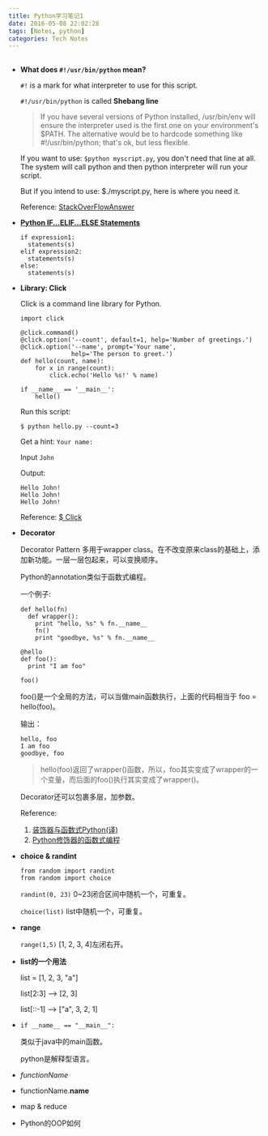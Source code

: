 ```yaml
---
title: Python学习笔记1
date: 2016-05-08 22:02:28
tags: [Notes, python]
categories: Tech Notes
---
```


##

<!--more-->

- **What does `#!/usr/bin/python` mean?**

  `#!` is a mark for what interpreter to use for this script.

  `#!/usr/bin/python` is called **Shebang line**

  > If you have several versions of Python installed, /usr/bin/env will ensure the interpreter used is the first one on your environment's $PATH. The alternative would be to hardcode something like #!/usr/bin/python; that's ok, but less flexible.

  If you want to use: `$python myscript.py`, you don't need that line at all. The system will call python and then python interpreter will run your script.

  But if you intend to use: $./myscript.py, here is where you need it.

  Reference: [StackOverFlowAnswer](http://stackoverflow.com/questions/2429511/why-do-people-write-usr-bin-env-python-on-the-first-line-of-a-python-script)

- **[Python IF...ELIF...ELSE Statements](http://www.tutorialspoint.com/python/python_if_else.htm)**

  ```
  if expression1:
    statements(s)
  elif expression2:
    statements(s)
  else:
    statements(s)
  ```

- **Library: Click**

  Click is a command line library for Python.

  ```
  import click

  @click.command()
  @click.option('--count', default=1, help='Number of greetings.')
  @click.option('--name', prompt='Your name',
                help='The person to greet.')
  def hello(count, name):
      for x in range(count):
          click.echo('Hello %s!' % name)

  if __name__ == '__main__':
      hello()
  ```
  Run this script:

  `$ python hello.py --count=3`

  Get a hint: `Your name:`

  Input `John`

  Output:

  ```
  Hello John!
  Hello John!
  Hello John!
  ```

  Reference: [$ Click](http://click.pocoo.org/5/)

- **Decorator**

  Decorator Pattern 多用于wrapper class。在不改变原来class的基础上，添加新功能。一层一层包起来，可以变换顺序。

  Python的annotation类似于函数式编程。

  一个例子:

  ```
  def hello(fn)
    def wrapper():
      print "hello, %s" % fn.__name__
      fn()
      print "goodbye, %s" % fn.__name__

  @hello
  def foo():
    print "I am foo"

  foo()
  ```

  foo()是一个全局的方法，可以当做main函数执行，上面的代码相当于 foo = hello(foo)。

  输出：

  ```
  hello, foo
  I am foo
  goodbye, foo
  ```

  > hello(foo)返回了wrapper()函数，所以，foo其实变成了wrapper的一个变量，而后面的foo()执行其实变成了wrapper()。

  Decorator还可以包裹多层，加参数。

  Reference:
    1. [装饰器与函数式Python(译)](http://blog.xiayf.cn/2013/01/04/Decorators-and-Functional-Python/)
    2. [Python修饰器的函数式编程](http://coolshell.cn/articles/11265.html)


- **choice & randint**

  ```
  from random import randint
  from random import choice
  ```
  `randint(0, 23)` 0~23闭合区间中随机一个，可重复。

  `choice(list)` list中随机一个，可重复。

- **range**

  `range(1,5)` [1, 2, 3, 4]左闭右开。

- **list的一个用法**

  list = [1, 2, 3, "a"]

  list[2:3] --> [2, 3]

  list[::-1] --> ["a", 3, 2, 1]

- `if __name__ == "__main__":`

  类似于java中的main函数。

  python是解释型语言。

- _functionName_

- functionName.__name__

- map & reduce

- Python的OOP如何
